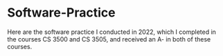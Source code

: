 # Software-Practice

Here are the software practice I conducted in 2022, which I completed in the courses CS 3500 and CS 3505, and received an A- in both of these courses.
